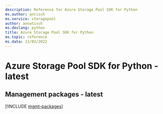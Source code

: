 ```yaml
---
description: Reference for Azure Storage Pool SDK for Python
ms.author: antisch
ms.service: storagepool
author: annatisch
ms.devlang: python
title: Azure Storage Pool SDK for Python
ms.topic: reference
ms.data: 11/03/2022
---
```

# Azure Storage Pool SDK for Python - latest

## Management packages - latest
[!INCLUDE [mgmt-packages](storage-pool-mgmt-index.md)]